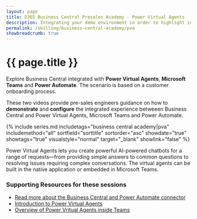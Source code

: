```yaml
---
layout: page
title: D365 Business Central Presales Academy - Power Virtual Agents
description: Integrating your demo environment in order to highlight integrated demos between Business Central, Power Virtual Agent, Microsoft Teams and Power Automate. 
permalink: /skilling/business-central-academy/pva
showbreadcrumb: true
---
```


# {{ page.title }}

Explore Business Central integrated with **Power Virtual Agents**, **Microsoft Teams** and **Power Automate**. The scenario is based on a customer onboarding process.

These two videos provide pre-sales engineers guidance on how to **demonstrate** and **configure** the integrated experience betweeen Business Central and Power Virtual Agents, Microsoft Teams and Power Automate.

{% include series.md 
    includetags="business central academy|pva" includemethod="all" 
    sortfield="sorttitle" sortorder="asc" showdate="true" showtags="true" 
    visualstyle="normal" target="_blank" showlink="false"
%}

Power Virtual Agents lets you create powerful AI-powered chatbots for a range of requests—from providing simple answers to common questions to resolving issues requiring complex conversations. The virtual agents can be built in the native application or embedded in Microsoft Teams. 

### Supporting Resources for these sessions

* <a href="https://docs.microsoft.com/en-us/dynamics365/business-central/across-how-use-financials-data-source-flow" target="_blank">Read more about the Business Central and Power Automate connector
* <a href="https://docs.microsoft.com/en-us/power-virtual-agents/fundamentals-what-is-power-virtual-agents" target="_blank">Introduction to Power Virtual Agents
* <a href="https://docs.microsoft.com/en-us/power-virtual-agents/teams/fundamentals-what-is-power-virtual-agents-teams" target="_blank">Overview of Power Vritual Agents inside Teams

